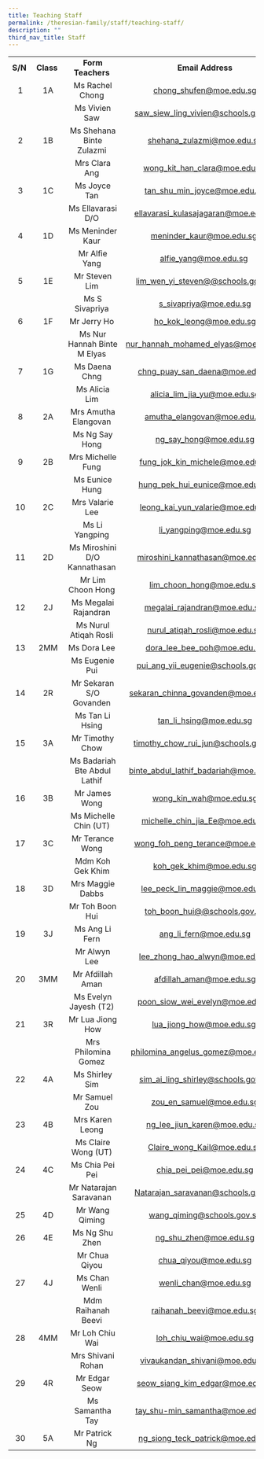 ```yaml
---
title: Teaching Staff
permalink: /theresian-family/staff/teaching-staff/
description: ""
third_nav_title: Staff
---
```


<table width="615"><colgroup><col span="2" width="64" /><col width="204" /><col width="283" /></colgroup>
<tbody>
<tr>
<td style="text-align: center;" width="64" height="20"><strong>S/N</strong>&nbsp;</td>
<td style="text-align: center;" width="64"><strong>Class</strong>&nbsp;</td>
<td style="text-align: center;" width="204"><strong>Form Teachers&nbsp;</strong></td>
<td style="text-align: center;" width="283"><strong>Email Address</strong></td>
</tr>
<tr>
<td style="text-align: center;" height="20">1</td>
<td style="text-align: center;">1A</td>
<td style="text-align: center;">Ms Rachel Chong&nbsp;</td>
<td style="text-align: center;"><a href="mailto:chong_shufen@moe.edu.sg" target="">chong_shufen@moe.edu.sg</a></td>
</tr>
<tr>
<td style="text-align: center;" height="20">&nbsp;</td>
<td style="text-align: center;">&nbsp;</td>
<td style="text-align: center;">Ms Vivien Saw&nbsp;</td>
<td style="text-align: center;"><a href="mailto:saw_siew_ling_vivien@schools.gov.sg" target="">saw_siew_ling_vivien@schools.gov.sg</a></td>
</tr>
<tr>
<td style="text-align: center;" height="20">2</td>
<td style="text-align: center;">1B</td>
<td style="text-align: center;">Ms Shehana Binte Zulazmi&nbsp;</td>
<td style="text-align: center;"><a href="mailto:shehana_zulazmi@moe.edu.sg" target="">shehana_zulazmi@moe.edu.sg</a></td>
</tr>
<tr>
<td style="text-align: center;" height="20">&nbsp;</td>
<td style="text-align: center;">&nbsp;</td>
<td style="text-align: center;">Mrs Clara Ang&nbsp;</td>
<td style="text-align: center;"><a href="mailto:wong_kit_han_clara@moe.edu.sg" target="">wong_kit_han_clara@moe.edu.sg</a></td>
</tr>
<tr>
<td style="text-align: center;" height="20">3</td>
<td style="text-align: center;">1C</td>
<td style="text-align: center;">Ms Joyce Tan&nbsp;</td>
<td style="text-align: center;"><a href="mailto:tan_shu_min_joyce@moe.edu.sg" target="">tan_shu_min_joyce@moe.edu.sg</a></td>
</tr>
<tr>
<td style="text-align: center;" height="20">&nbsp;</td>
<td style="text-align: center;">&nbsp;</td>
<td style="text-align: center;">Ms Ellavarasi D/O&nbsp;</td>
<td style="text-align: center;"><a href="mailto:ellavarasi_kulasajagaran@moe.edu.sg" target="">ellavarasi_kulasajagaran@moe.edu.sg</a></td>
</tr>
<tr>
<td style="text-align: center;" height="20">4</td>
<td style="text-align: center;">1D</td>
<td style="text-align: center;">Ms Meninder Kaur&nbsp;</td>
<td style="text-align: center;"><a href="mailto:meninder_kaur@moe.edu.sg" target="">meninder_kaur@moe.edu.sg</a>&nbsp;</td>
</tr>
<tr>
<td style="text-align: center;" height="20">&nbsp;</td>
<td style="text-align: center;">&nbsp;</td>
<td style="text-align: center;">Mr Alfie Yang&nbsp;</td>
<td style="text-align: center;"><a href="mailto:alfie_yang@moe.edu.sg" target="">alfie_yang@moe.edu.sg</a>&nbsp;</td>
</tr>
<tr>
<td style="text-align: center;" height="20">5</td>
<td style="text-align: center;">1E</td>
<td style="text-align: center;">Mr Steven Lim&nbsp;</td>
<td style="text-align: center;"><a href="mailto:lim_wen_yi_steven@@schools.gov.sg" target="">lim_wen_yi_steven@@schools.gov.sg</a></td>
</tr>
<tr>
<td style="text-align: center;" height="20">&nbsp;</td>
<td style="text-align: center;">&nbsp;</td>
<td style="text-align: center;">Ms S Sivapriya&nbsp;</td>
<td style="text-align: center;"><a href="mailto:s_sivapriya@moe.edu.sg" target="">s_sivapriya@moe.edu.sg</a></td>
</tr>
<tr>
<td style="text-align: center;" height="20">6</td>
<td style="text-align: center;">1F</td>
<td style="text-align: center;">Mr Jerry Ho&nbsp;</td>
<td style="text-align: center;"><a href="mailto:ho_kok_leong@moe.edu.sg" target="">ho_kok_leong@moe.edu.sg</a></td>
</tr>
<tr>
<td style="text-align: center;" height="20">&nbsp;</td>
<td style="text-align: center;">&nbsp;</td>
<td style="text-align: center;">Ms Nur Hannah Binte M Elyas&nbsp;</td>
<td style="text-align: center;"><a href="mailto:nur_hannah_mohamed_elyas@moe.edu.sg" target="">nur_hannah_mohamed_elyas@moe.edu.sg</a></td>
</tr>
<tr>
<td style="text-align: center;" height="20">7</td>
<td style="text-align: center;">1G</td>
<td style="text-align: center;">Ms Daena Chng&nbsp;</td>
<td style="text-align: center;"><a href="mailto:chng_puay_san_daena@moe.edu.sg" target="">chng_puay_san_daena@moe.edu.sg</a></td>
</tr>
<tr>
<td style="text-align: center;" height="20">&nbsp;</td>
<td style="text-align: center;">&nbsp;</td>
<td style="text-align: center;">Ms Alicia Lim&nbsp;</td>
<td style="text-align: center;"><a href="mailto:alicia_lim_jia_yu@moe.edu.sg" target="">alicia_lim_jia_yu@moe.edu.sg</a></td>
</tr>
<tr>
<td style="text-align: center;" height="20">8</td>
<td style="text-align: center;">2A</td>
<td style="text-align: center;">Mrs Amutha Elangovan&nbsp;</td>
<td style="text-align: center;"><a href="mailto:amutha_elangovan@moe.edu.sg" target="">amutha_elangovan@moe.edu.sg</a></td>
</tr>
<tr>
<td style="text-align: center;" height="20">&nbsp;</td>
<td style="text-align: center;">&nbsp;</td>
<td style="text-align: center;">Ms Ng Say Hong&nbsp;</td>
<td style="text-align: center;"><a href="mailto:ng_say_hong@moe.edu.sg" target="">ng_say_hong@moe.edu.sg</a></td>
</tr>
<tr>
<td style="text-align: center;" height="20">9</td>
<td style="text-align: center;">2B</td>
<td style="text-align: center;">Mrs Michelle Fung&nbsp;</td>
<td style="text-align: center;"><a href="mailto:fung_jok_kin_michele@moe.edu.sg" target="">fung_jok_kin_michele@moe.edu.sg</a></td>
</tr>
<tr>
<td style="text-align: center;" height="20">&nbsp;</td>
<td style="text-align: center;">&nbsp;</td>
<td style="text-align: center;">Ms Eunice Hung&nbsp;</td>
<td style="text-align: center;"><a href="mailto:hung_pek_hui_eunice@moe.edu.sg%C2%A0" target="">hung_pek_hui_eunice@moe.edu.sg&nbsp;</a></td>
</tr>
<tr>
<td style="text-align: center;" height="20">10</td>
<td style="text-align: center;">2C</td>
<td style="text-align: center;">Mrs Valarie Lee&nbsp;</td>
<td style="text-align: center;"><a href="mailto:leong_kai_yun_valarie@moe.edu.sg" target="">leong_kai_yun_valarie@moe.edu.sg</a></td>
</tr>
<tr>
<td style="text-align: center;" height="20">&nbsp;</td>
<td style="text-align: center;">&nbsp;</td>
<td style="text-align: center;">Ms Li Yangping&nbsp;</td>
<td style="text-align: center;"><a href="mailto:li_yangping@moe.edu.sg" target="">li_yangping@moe.edu.sg</a></td>
</tr>
<tr>
<td style="text-align: center;" height="20">11</td>
<td style="text-align: center;">2D</td>
<td style="text-align: center;">Ms Miroshini D/O Kannathasan&nbsp;</td>
<td style="text-align: center;"><a href="mailto:miroshini_kannathasan@moe.edu.sg" target="">miroshini_kannathasan@moe.edu.sg</a></td>
</tr>
<tr>
<td style="text-align: center;" height="20">&nbsp;</td>
<td style="text-align: center;">&nbsp;</td>
<td style="text-align: center;">Mr Lim Choon Hong&nbsp;</td>
<td style="text-align: center;"><a href="mailto:lim_choon_hong@moe.edu.sg" target="">lim_choon_hong@moe.edu.sg</a></td>
</tr>
<tr>
<td style="text-align: center;" height="20">12</td>
<td style="text-align: center;">2J</td>
<td style="text-align: center;">Ms Megalai Rajandran&nbsp;</td>
<td style="text-align: center;"><a href="mailto:megalai_rajandran@moe.edu.sg" target="">megalai_rajandran@moe.edu.sg</a>&nbsp;</td>
</tr>
<tr>
<td style="text-align: center;" height="20">&nbsp;</td>
<td style="text-align: center;">&nbsp;</td>
<td style="text-align: center;">Ms Nurul Atiqah Rosli&nbsp;</td>
<td style="text-align: center;"><a href="mailto:nurul_atiqah_rosli@moe.edu.sg" target="">nurul_atiqah_rosli@moe.edu.sg</a></td>
</tr>
<tr>
<td style="text-align: center;" height="20">13</td>
<td style="text-align: center;">2MM</td>
<td style="text-align: center;">Ms Dora Lee&nbsp;</td>
<td style="text-align: center;"><a href="mailto:dora_lee_bee_poh@moe.edu.sg" target="">dora_lee_bee_poh@moe.edu.sg</a></td>
</tr>
<tr>
<td style="text-align: center;" height="20">&nbsp;</td>
<td style="text-align: center;">&nbsp;</td>
<td style="text-align: center;">Ms Eugenie Pui&nbsp;</td>
<td style="text-align: center;"><a href="mailto:pui_ang_yii_eugenie@schools.gov.sg" target="">pui_ang_yii_eugenie@schools.gov.sg</a></td>
</tr>
<tr>
<td style="text-align: center;" height="20">14</td>
<td style="text-align: center;">2R</td>
<td style="text-align: center;">Mr Sekaran S/O Govanden&nbsp;</td>
<td style="text-align: center;"><a href="mailto:sekaran_chinna_govanden@moe.edu.sg" target="">sekaran_chinna_govanden@moe.edu.sg</a>&nbsp;</td>
</tr>
<tr>
<td style="text-align: center;" height="20">&nbsp;</td>
<td style="text-align: center;">&nbsp;</td>
<td style="text-align: center;">Ms Tan Li Hsing&nbsp;</td>
<td style="text-align: center;"><a href="mailto:tan_li_hsing@moe.edu.sg" target="">tan_li_hsing@moe.edu.sg</a></td>
</tr>
<tr>
<td style="text-align: center;" height="20">15</td>
<td style="text-align: center;">3A</td>
<td style="text-align: center;">Mr Timothy Chow&nbsp;</td>
<td style="text-align: center;"><a href="mailto:timothy_chow_rui_jun@schools.gov.sg" target="">timothy_chow_rui_jun@schools.gov.sg</a></td>
</tr>
<tr>
<td style="text-align: center;" height="20">&nbsp;</td>
<td style="text-align: center;">&nbsp;</td>
<td style="text-align: center;">Ms Badariah Bte Abdul Lathif&nbsp;</td>
<td style="text-align: center;"><a href="mailto:binte_abdul_lathif_badariah@moe.edu.sg" target="">binte_abdul_lathif_badariah@moe.edu.sg</a></td>
</tr>
<tr>
<td style="text-align: center;" height="20">16</td>
<td style="text-align: center;">3B</td>
<td style="text-align: center;">Mr James Wong&nbsp;</td>
<td style="text-align: center;"><a href="mailto:wong_kin_wah@moe.edu.sg" target="">wong_kin_wah@moe.edu.sg</a></td>
</tr>
<tr>
<td style="text-align: center;" height="20">&nbsp;</td>
<td style="text-align: center;">&nbsp;</td>
<td style="text-align: center;">Ms Michelle Chin (UT)&nbsp;</td>
<td style="text-align: center;"><a href="mailto:michelle_chin_jia_Ee@moe.edu.sg" target="">michelle_chin_jia_Ee@moe.edu.sg</a></td>
</tr>
<tr>
<td style="text-align: center;" height="20">17</td>
<td style="text-align: center;">3C</td>
<td style="text-align: center;">Mr Terance Wong&nbsp;</td>
<td style="text-align: center;"><a href="mailto:wong_foh_peng_terance@moe.edu.sg" target="">wong_foh_peng_terance@moe.edu.sg</a></td>
</tr>
<tr>
<td style="text-align: center;" height="20">&nbsp;</td>
<td style="text-align: center;">&nbsp;</td>
<td style="text-align: center;">Mdm Koh Gek Khim&nbsp;</td>
<td style="text-align: center;"><a href="mailto:koh_gek_khim@moe.edu.sg" target="">koh_gek_khim@moe.edu.sg</a></td>
</tr>
<tr>
<td style="text-align: center;" height="20">18</td>
<td style="text-align: center;">3D</td>
<td style="text-align: center;">Mrs Maggie Dabbs&nbsp;</td>
<td style="text-align: center;"><a href="mailto:lee_peck_lin_maggie@moe.edu.sg" target="">lee_peck_lin_maggie@moe.edu.sg</a></td>
</tr>
<tr>
<td style="text-align: center;" height="20">&nbsp;</td>
<td style="text-align: center;">&nbsp;</td>
<td style="text-align: center;">Mr Toh Boon Hui&nbsp;</td>
<td style="text-align: center;"><a href="mailto:toh_boon_hui@@schools.gov.sg" target="">toh_boon_hui@@schools.gov.sg</a></td>
</tr>
<tr>
<td style="text-align: center;" height="20">19</td>
<td style="text-align: center;">3J</td>
<td style="text-align: center;">Ms Ang Li Fern&nbsp;</td>
<td style="text-align: center;"><a href="mailto:ang_li_fern@moe.edu.sg" target="">ang_li_fern@moe.edu.sg</a></td>
</tr>
<tr>
<td style="text-align: center;" height="20">&nbsp;</td>
<td style="text-align: center;">&nbsp;</td>
<td style="text-align: center;">Mr Alwyn Lee&nbsp;</td>
<td style="text-align: center;"><a href="mailto:lee_zhong_hao_alwyn@moe.edu.sg" target="">lee_zhong_hao_alwyn@moe.edu.sg</a></td>
</tr>
<tr>
<td style="text-align: center;" height="20">20</td>
<td style="text-align: center;">3MM</td>
<td style="text-align: center;">Mr Afdillah Aman&nbsp;</td>
<td style="text-align: center;"><a href="mailto:afdillah_aman@moe.edu.sg" target="">afdillah_aman@moe.edu.sg</a></td>
</tr>
<tr>
<td style="text-align: center;" height="20">&nbsp;</td>
<td style="text-align: center;">&nbsp;</td>
<td style="text-align: center;">Ms Evelyn Jayesh (T2)&nbsp;</td>
<td style="text-align: center;"><a href="mailto:poon_siow_wei_evelyn@moe.edu.sg" target="">poon_siow_wei_evelyn@moe.edu.sg</a></td>
</tr>
<tr>
<td style="text-align: center;" height="20">21</td>
<td style="text-align: center;">3R</td>
<td style="text-align: center;">Mr Lua Jiong How</td>
<td style="text-align: center;"><a href="mailto:lua_jiong_how@moe.edu.sg" target="">lua_jiong_how@moe.edu.sg</a>&nbsp;</td>
</tr>
<tr>
<td style="text-align: center;" height="20">&nbsp;</td>
<td style="text-align: center;">&nbsp;</td>
<td style="text-align: center;">Mrs Philomina Gomez&nbsp;</td>
<td style="text-align: center;"><a href="mailto:philomina_angelus_gomez@moe.edu.sg" target="">philomina_angelus_gomez@moe.edu.sg</a></td>
</tr>
<tr>
<td style="text-align: center;" height="20">22</td>
<td style="text-align: center;">4A</td>
<td style="text-align: center;">Ms Shirley Sim&nbsp;</td>
<td style="text-align: center;"><a href="mailto:sim_ai_ling_shirley@schools.gov.sg" target="">sim_ai_ling_shirley@schools.gov.sg</a></td>
</tr>
<tr>
<td style="text-align: center;" height="20">&nbsp;</td>
<td style="text-align: center;">&nbsp;</td>
<td style="text-align: center;">Mr Samuel Zou&nbsp;</td>
<td style="text-align: center;"><a href="mailto:zou_en_samuel@moe.edu.sg" target="">zou_en_samuel@moe.edu.sg</a></td>
</tr>
<tr>
<td style="text-align: center;" height="20">23</td>
<td style="text-align: center;">4B</td>
<td style="text-align: center;">Mrs Karen Leong&nbsp;</td>
<td style="text-align: center;"><a href="mailto:ng_lee_jiun_karen@moe.edu.sg" target="">ng_lee_jiun_karen@moe.edu.sg</a></td>
</tr>
<tr>
<td style="text-align: center;" height="20">&nbsp;</td>
<td style="text-align: center;">&nbsp;</td>
<td style="text-align: center;">Ms Claire Wong (UT)&nbsp;</td>
<td style="text-align: center;"><a href="mailto:Claire_wong_KaiI@moe.edu.sg">Claire_wong_KaiI@moe.edu.sg</a></td>
</tr>
<tr>
<td style="text-align: center;" height="20">24</td>
<td style="text-align: center;">4C</td>
<td style="text-align: center;">Ms Chia Pei Pei&nbsp;</td>
<td style="text-align: center;"><a href="mailto:chia_pei_pei@moe.edu.sg" target="">chia_pei_pei@moe.edu.sg</a></td>
</tr>
<tr>
<td style="text-align: center;" height="20">&nbsp;</td>
<td style="text-align: center;">&nbsp;</td>
<td style="text-align: center;">Mr Natarajan Saravanan&nbsp;</td>
<td style="text-align: center;"><a href="mailto:Natarajan_saravanan@schools.gov.sg" target="">Natarajan_saravanan@schools.gov.sg</a></td>
</tr>
<tr>
<td style="text-align: center;" height="20">25</td>
<td style="text-align: center;">4D</td>
<td style="text-align: center;">Mr Wang Qiming&nbsp;</td>
<td style="text-align: center;"><a href="mailto:wang_qiming@schools.gov.sg" target="">wang_qiming@schools.gov.sg</a></td>
</tr>
<tr>
<td style="text-align: center;" height="20">26</td>
<td style="text-align: center;">4E</td>
<td style="text-align: center;">Ms Ng Shu Zhen&nbsp;</td>
<td style="text-align: center;"><a href="mailto:ng_shu_zhen@moe.edu.sg" target="">ng_shu_zhen@moe.edu.sg</a></td>
</tr>
<tr>
<td style="text-align: center;" height="20">&nbsp;</td>
<td style="text-align: center;">&nbsp;</td>
<td style="text-align: center;">Mr Chua Qiyou&nbsp;</td>
<td style="text-align: center;"><a href="mailto:chua_qiyou@moe.edu.sg" target="">chua_qiyou@moe.edu.sg</a></td>
</tr>
<tr>
<td style="text-align: center;" height="20">27</td>
<td style="text-align: center;">4J</td>
<td style="text-align: center;">Ms Chan Wenli&nbsp;</td>
<td style="text-align: center;"><a href="mailto:wenli_chan@moe.edu.sg" target="">wenli_chan@moe.edu.sg</a></td>
</tr>
<tr>
<td style="text-align: center;" height="20">&nbsp;</td>
<td style="text-align: center;">&nbsp;</td>
<td style="text-align: center;">Mdm Raihanah Beevi&nbsp;</td>
<td style="text-align: center;"><a href="mailto:raihanah_beevi@moe.edu.sg" target="">raihanah_beevi@moe.edu.sg</a></td>
</tr>
<tr>
<td style="text-align: center;" height="20">28</td>
<td style="text-align: center;">4MM</td>
<td style="text-align: center;">Mr Loh Chiu Wai&nbsp;</td>
<td style="text-align: center;"><a href="mailto:loh_chiu_wai@moe.edu.sg" target="">loh_chiu_wai@moe.edu.sg</a></td>
</tr>
<tr>
<td style="text-align: center;" height="20">&nbsp;</td>
<td style="text-align: center;">&nbsp;</td>
<td style="text-align: center;">Mrs Shivani Rohan&nbsp;</td>
<td style="text-align: center;"><a href="mailto:vivaukandan_shivani@moe.edu.sg" target="">vivaukandan_shivani@moe.edu.sg</a>&nbsp;</td>
</tr>
<tr>
<td style="text-align: center;" height="20">29</td>
<td style="text-align: center;">4R</td>
<td style="text-align: center;">Mr Edgar Seow&nbsp;</td>
<td style="text-align: center;"><a href="mailto:seow_siang_kim_edgar@moe.edu.sg" target="">seow_siang_kim_edgar@moe.edu.sg</a></td>
</tr>
<tr>
<td style="text-align: center;" height="20">&nbsp;</td>
<td style="text-align: center;">&nbsp;</td>
<td style="text-align: center;">Ms Samantha Tay&nbsp;</td>
<td style="text-align: center;"><a href="mailto:tay_shu-min_samantha@moe.edu.sg" target="">tay_shu-min_samantha@moe.edu.sg</a>&nbsp;</td>
</tr>
<tr>
<td style="text-align: center;" height="20">30</td>
<td style="text-align: center;">5A</td>
<td style="text-align: center;">Mr Patrick Ng&nbsp;</td>
<td style="text-align: center;"><a href="mailto:ng_siong_teck_patrick@moe.edu.sg" target="">ng_siong_teck_patrick@moe.edu.sg</a></td>
</tr>
</tbody>
</table>